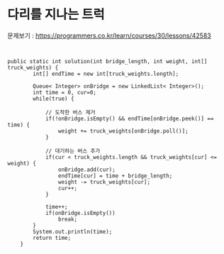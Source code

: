 # 다리를 지나는 트럭

문제보기 : <https://programmers.co.kr/learn/courses/30/lessons/42583>

<pre><code>

public static int solution(int bridge_length, int weight, int[] truck_weights) {
        int[] endTime = new int[truck_weights.length];

        Queue< Integer> onBridge = new LinkedList< Integer>();
        int time = 0, cur=0;
        while(true) {

            // 도착한 버스 제거
            if(!onBridge.isEmpty() && endTime[onBridge.peek()] == time) {
                weight += truck_weights[onBridge.poll()];
            }

            // 대기하는 버스 추가
            if(cur < truck_weights.length && truck_weights[cur] <= weight) {
                onBridge.add(cur);
                endTime[cur] = time + bridge_length;
                weight -= truck_weights[cur];
                cur++;
            }

            time++;
            if(onBridge.isEmpty())
                break;
        }
        System.out.println(time);
        return time;
    }



</code></pre>